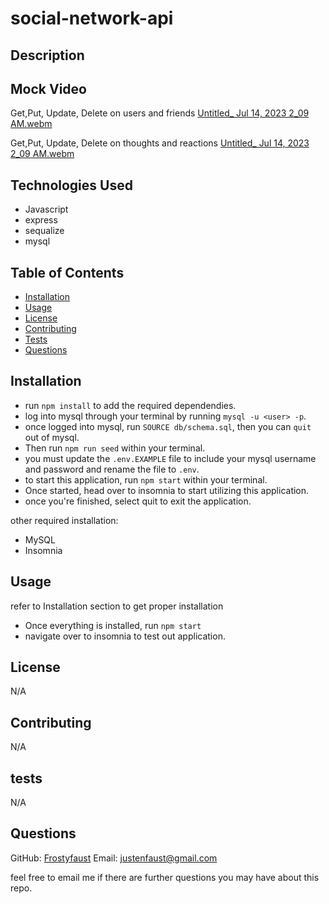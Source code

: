 # social-network-api

## Description


## Mock Video
Get,Put, Update, Delete on users and friends
[Untitled_ Jul 14, 2023 2_09 AM.webm](https://github.com/frostyfaust/social-network-api/assets/55112932/328ed660-6563-4eb6-8c8d-cb0cbee35716)

Get,Put, Update, Delete on thoughts and reactions
[Untitled_ Jul 14, 2023 2_09 AM.webm](https://github.com/frostyfaust/social-network-api/assets/55112932/b29476e5-b0e2-4c04-b1de-bbd8b0ed5d0e)


## Technologies Used

- Javascript
- express
- sequalize
- mysql

## Table of Contents
  
- [Installation](#installation)
- [Usage](#usage)
- [License](#license)
- [Contributing](#contributing)
- [Tests](#tests)
- [Questions](#questions)

## Installation

- run `npm install` to add the required dependendies.
- log into mysql through your terminal by running `mysql -u <user> -p`.
- once logged into mysql, run `SOURCE db/schema.sql`,  then you can `quit` out of mysql.
- Then run `npm run seed` within your terminal.
- you must update the `.env.EXAMPLE` file to include your mysql username and password and rename the file to `.env`.
- to start this application, run `npm start` within your terminal.
- Once started, head over to insomnia to start utilizing this application.
- once you're finished, select quit to exit the application.

other required installation:
- MySQL
- Insomnia

    
## Usage
refer to Installation section to get proper installation

- Once everything is installed, run `npm start`
- navigate over to insomnia to test out application.

## License

N/A
    
## Contributing

N/A
  
## tests

N/A

## Questions

GitHub: [Frostyfaust](https://github.com/frostyfaust)
Email: justenfaust@gmail.com

feel free to email me if there are further questions you may have about this repo.

